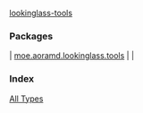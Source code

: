 [lookinglass-tools](./index.md)

### Packages

| [moe.aoramd.lookinglass.tools](moe.aoramd.lookinglass.tools/index.md) |  |

### Index

[All Types](alltypes/index.md)